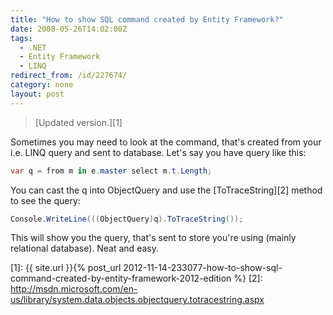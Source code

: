 ```yaml
---
title: "How to show SQL command created by Entity Framework?"
date: 2008-05-26T14:02:00Z
tags:
  - .NET
  - Entity Framework
  - LINQ
redirect_from: /id/227674/
category: none
layout: post
---
```

> [Updated version.][1]

Sometimes you may need to look at the command, that's created from your i.e. LINQ query and sent to database. Let's say you have query like this:

```csharp
var q = from m in e.master select m.t.Length;
```

You can cast the q into ObjectQuery and use the [ToTraceString][2] method to see the query:

```csharp
Console.WriteLine(((ObjectQuery)q).ToTraceString());
```

This will show you the query, that's sent to store you're using (mainly relational database). Neat and easy.

[1]: {{ site.url }}{% post_url 2012-11-14-233077-how-to-show-sql-command-created-by-entity-framework-2012-edition %}
[2]: http://msdn.microsoft.com/en-us/library/system.data.objects.objectquery.totracestring.aspx
